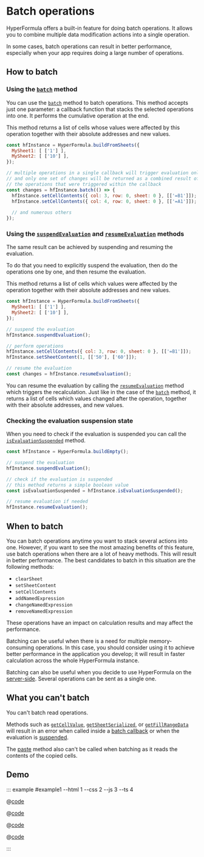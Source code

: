 # Batch operations

HyperFormula offers a built-in feature for doing batch operations.
It allows you to combine multiple data modification actions into a single operation.

In some cases, batch operations can result in better performance,
especially when your app requires doing a large number of operations.

## How to batch

### Using the [`batch`](../api/classes/hyperformula.md#batch) method

You can use the [`batch`](../api/classes/hyperformula.md#batch) method to batch operations. This method accepts
just one parameter: a callback function that stacks the selected
operations into one. It performs the cumulative operation at the end.

This method returns a list of cells whose values were affected by this
operation together with their absolute addresses and new values.

```javascript
const hfInstance = HyperFormula.buildFromSheets({
  MySheet1: [ ['1'] ],
  MySheet2: [ ['10'] ],
});

// multiple operations in a single callback will trigger evaluation only once
// and only one set of changes will be returned as a combined result of all
// the operations that were triggered within the callback
const changes = hfInstance.batch(() => {
  hfInstance.setCellContents({ col: 3, row: 0, sheet: 0 }, [['=B1']]);
  hfInstance.setCellContents({ col: 4, row: 0, sheet: 0 }, [['=A1']]);
  
  // and numerous others
});
```

### Using the [`suspendEvaluation`](../api/classes/hyperformula.md#suspendevaluation) and [`resumeEvaluation`](../api/classes/hyperformula.md#resumeevaluation) methods

The same result can be achieved by suspending and resuming the
evaluation.

To do that you need to explicitly suspend the evaluation, then do the
operations one by one, and then resume the evaluation.

This method returns a list of cells which values were affected by the
operation together with their absolute addresses and new values.

```javascript
const hfInstance = HyperFormula.buildFromSheets({
  MySheet1: [ ['1'] ],
  MySheet2: [ ['10'] ],
});

// suspend the evaluation
hfInstance.suspendEvaluation();

// perform operations
hfInstance.setCellContents({ col: 3, row: 0, sheet: 0 }, [['=B1']]);
hfInstance.setSheetContent(1, [['50'], ['60']]);

// resume the evaluation
const changes = hfInstance.resumeEvaluation();
```

You can resume the evaluation by calling the [`resumeEvaluation`](../api/classes/hyperformula.md#resumeevaluation) method
which triggers the recalculation. Just like in the case of the [`batch`](../api/classes/hyperformula.md#batch)
method, it returns a list of cells which values changed after the
operation, together with their absolute addresses, and new values.

### Checking the evaluation suspension state

When you need to check if the evaluation is suspended you can
call the [`isEvaluationSuspended`](../api/classes/hyperformula.md#isevaluationsuspended) method.

```javascript
const hfInstance = HyperFormula.buildEmpty();

// suspend the evaluation
hfInstance.suspendEvaluation();

// check if the evaluation is suspended
// this method returns a simple boolean value
const isEvaluationSuspended = hfInstance.isEvaluationSuspended();

// resume evaluation if needed
hfInstance.resumeEvaluation();
```

## When to batch

You can batch operations anytime you want to stack several actions into
one. However, if you want to see the most amazing benefits of this
feature, use batch operations when there are a lot of heavy methods.
This will result in better performance. The best candidates to
batch in this situation are the following methods:

* `clearSheet`
* `setSheetContent`
* `setCellContents`
* `addNamedExpression`
* `changeNamedExpression`
* `removeNamedExpression`

These operations have an impact on calculation results and may affect
the performance.

Batching can be useful when there is a need for multiple memory-consuming
operations. In this case, you should consider using it to achieve
better performance in the application you develop; it will result
in faster calculation across the whole HyperFormula instance.

Batching can also be useful when you decide to use HyperFormula
on the [server-side](server-side-installation). Several operations
can be sent as a single one.

## What you can't batch

You can't batch read operations.

Methods such as [`getCellValue`](../api/classes/hyperformula.md#getcellvalue), [`getSheetSerialized`](../api/classes/hyperformula.md#getsheetserialized), or [`getFillRangeData`](../api/classes/hyperformula.md#getfillrangedata) will result in an error when called inside a [batch callback](#using-the-batch-method) or when the evaluation is [suspended](#using-the-suspendevaluation-and-resumeevaluation-methods).

The [paste](../api/classes/hyperformula.md#paste) method also can't be called when batching as it reads the contents of the copied cells.

## Demo
::: example #example1 --html 1 --css 2 --js 3 --ts 4

@[code](@/docs/examples/batch-operations/example1.html)

@[code](@/docs/examples/batch-operations/example1.css)

@[code](@/docs/examples/batch-operations/example1.js)

@[code](@/docs/examples/batch-operations/example1.ts)

:::
